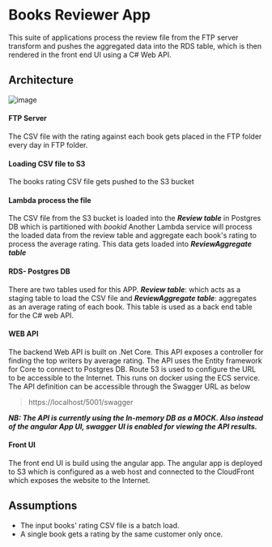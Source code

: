 # Books Reviewer App

This suite of applications process the review file from the FTP server transform and pushes the aggregated data into the RDS table, which is then rendered in the front end UI using a C# Web API.

## Architecture

![image](https://user-images.githubusercontent.com/23555294/123542817-f6bf6b80-d78e-11eb-8fcc-7eaaa4e1e255.png)

#### FTP Server ####
The CSV file with the rating against each book gets placed in the FTP folder every day in FTP folder.

#### Loading CSV file to S3 ####
The books rating CSV file gets pushed to the S3 bucket

#### Lambda process the file ####
The CSV file from the S3 bucket is loaded into the ***Review table*** in Postgres DB which is partitioned with *bookid*
Another Lambda service will process the loaded data from the review table and aggregate each book's rating to process the average rating. This data gets loaded into ***ReviewAggregate table***


#### RDS- Postgres DB ####
There are two tables used for this APP. ***Review table***: which acts as a staging table to load the CSV file and ***ReviewAggregate table***: aggregates as an average rating of each book. This table is used as a back end table for the C# web API.

#### WEB API ####
The backend Web API is built on .Net Core. This API exposes a controller for finding the top writers by average rating. The API uses the Entity framework for Core to connect to Postgres DB. Route 53 is used to configure the URL to be accessible to the Internet. This runs on docker using the ECS service. 
The API definition can be accessible through the Swagger URL as below 
> https://localhost/5001/swagger

***NB: The API is currently using the In-memory DB as a MOCK. Also instead of the angular App UI, swagger UI is enabled for viewing the API results.***

#### Front UI ####
The front end UI is build using the angular app. The angular app is deployed to S3 which is configured as a web host and connected to the CloudFront which exposes the website to the Internet.


## Assumptions
* The input books' rating CSV file is a batch load.
* A single book gets a rating by the same customer only once.

